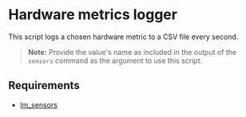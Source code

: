 # Hardware metrics logger

This script logs a chosen hardware metric to a CSV file every second.

> **Note:** Provide the value's name as included in the output of the `sensors` command as the argument to use this script.

## Requirements

- [lm_sensors](https://hwmon.wiki.kernel.org/lm_sensors)
